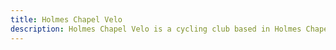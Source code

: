 ```yaml
---
title: Holmes Chapel Velo
description: Holmes Chapel Velo is a cycling club based in Holmes Chapel, Cheshire. We cater for all levels of cyclist.
---
```

